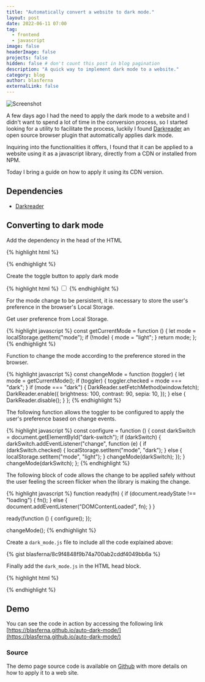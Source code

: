 ```yaml
---
title: "Automatically convert a website to dark mode."
layout: post
date: 2022-06-11 07:00
tag: 
  - frontend
  - javascript
image: false
headerImage: false
projects: false
hidden: false # don't count this post in blog pagination
description: "A quick way to implement dark mode to a website."
category: blog
author: blasferna
externalLink: false
---
```


![Screenshot](https://user-images.githubusercontent.com/8385910/173192842-488c18b5-16e9-42bd-8af8-f296502385dc.png)

A few days ago I had the need to apply the dark mode to a website and I didn't want to spend a lot of time in the conversion process, so I started looking for a utility to facilitate the process, luckily I found [Darkreader](https://github.com/darkreader/darkreader) an open source browser plugin that automatically applies dark mode.

Inquiring into the functionalities it offers, I found that it can be applied to a website using it as a javascript library, directly from a CDN or installed from NPM.


Today I bring a guide on how to apply it using its CDN version.

## Dependencies

* [Darkreader](https://github.com/darkreader/darkreader)

## Converting to dark mode

Add the dependency in the head of the HTML

{% highlight html %}
<script src="https://cdn.jsdelivr.net/npm/darkreader@4.9.46/darkreader.min.js"></script>
{% endhighlight %}


Create the toggle button to apply dark mode

{% highlight html %}
<input type="checkbox" id="dark-switch">
{% endhighlight %}

For the mode change to be persistent, it is necessary to store the user's preference in the browser's Local Storage.

Get user preference from Local Storage.

{% highlight javascript %}
  const getCurrentMode = function () {
    let mode = localStorage.getItem("mode");
    if (!mode) {
      mode = "light";
    }
    return mode;
  };
{% endhighlight %}

Function to change the mode according to the preference stored in the browser.

{% highlight javascript %}
  const changeMode = function (toggler) {
    let mode = getCurrentMode();
    if (toggler) {
      toggler.checked = mode === "dark";
    }
    if (mode === "dark") {
      DarkReader.setFetchMethod(window.fetch);
      DarkReader.enable({
        brightness: 100,
        contrast: 90,
        sepia: 10,
      });
    } else {
      DarkReader.disable();
    }
  };
{% endhighlight %}


The following function allows the toggler to be configured to apply the user's preference based on change events.

{% highlight javascript %}
 const configure = function () {
    const darkSwitch = document.getElementById("dark-switch");
    if (darkSwitch) {
      darkSwitch.addEventListener("change", function (e) {
        if (darkSwitch.checked) {
          localStorage.setItem("mode", "dark");
        } else {
          localStorage.setItem("mode", "light");
        }
        changeMode(darkSwitch);
      });
    }
    changeMode(darkSwitch);
  };
{% endhighlight %}

The following block of code allows the change to be applied safely without the user feeling the screen flicker when the library is making the change.


{% highlight javascript %}
  function ready(fn) {
    if (document.readyState !== "loading") {
      fn();
    } else {
      document.addEventListener("DOMContentLoaded", fn);
    }
  }

  ready(function () {
    configure();
  });

  changeMode();
{% endhighlight %}


Create a `dark_mode.js` file to include all the code explained above:

{% gist blasferna/8c9f4848f9b74a700ab2cddf4049bb6a %}

Finally add the `dark_mode.js` in the HTML head block.

{% highlight html %}
<script type="text/javascript"  src="./dark_mode.js"></script>
{% endhighlight %}


## Demo

You can see the code in action by accessing the following link [https://blasferna.github.io/auto-dark-mode/](https://blasferna.github.io/auto-dark-mode/)

### Source

The demo page source code is available on [Github](https://github.com/blasferna/auto-dark-mode) with more details on how to apply it to a web site.


